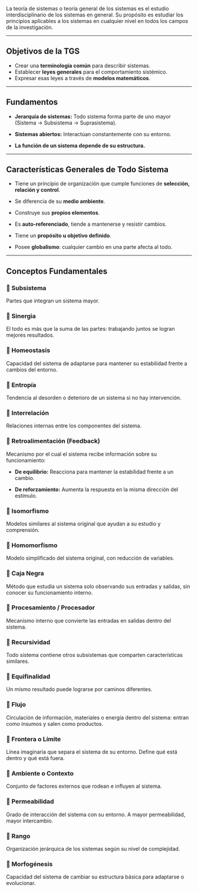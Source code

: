 La teoría de sistemas o teoría general de los sistemas es el estudio interdisciplinario de los sistemas en general. Su propósito es estudiar los principios aplicables a los sistemas en cualquier nivel en todos los campos de la investigación.


---

## Objetivos de la TGS

- Crear una **terminología común** para describir sistemas.
- Establecer **leyes generales** para el comportamiento sistémico.
- Expresar esas leyes a través de **modelos matemáticos**.


---

## Fundamentos

- **Jerarquía de sistemas:** Todo sistema forma parte de uno mayor (Sistema → Subsistema → Suprasistema).
    
- **Sistemas abiertos:** Interactúan constantemente con su entorno.
    
- **La función de un sistema depende de su estructura.**


---

## Características Generales de Todo Sistema

- Tiene un principio de organización que cumple funciones de **selección, relación y control**.
    
- Se diferencia de su **medio ambiente**.
    
- Construye sus **propios elementos**.
    
- Es **auto-referenciado**, tiende a mantenerse y resistir cambios.
    
- Tiene un **propósito u objetivo definido**.
    
- Posee **globalismo**: cualquier cambio en una parte afecta al todo.
    

---

## Conceptos Fundamentales

### 🔹 Subsistema

Partes que integran un sistema mayor.

### 🔹 Sinergia

El todo es más que la suma de las partes: trabajando juntos se logran mejores resultados.

### 🔹 Homeostasis

Capacidad del sistema de adaptarse para mantener su estabilidad frente a cambios del entorno.

### 🔹 Entropía

Tendencia al desorden o deterioro de un sistema si no hay intervención.

### 🔹 Interrelación

Relaciones internas entre los componentes del sistema.

### 🔹 Retroalimentación (Feedback)

Mecanismo por el cual el sistema recibe información sobre su funcionamiento:

- **De equilibrio:** Reacciona para mantener la estabilidad frente a un cambio.
    
- **De reforzamiento:** Aumenta la respuesta en la misma dirección del estímulo.


### 🔹 Isomorfismo

Modelos similares al sistema original que ayudan a su estudio y comprensión.

### 🔹 Homomorfismo

Modelo simplificado del sistema original, con reducción de variables.

### 🔹 Caja Negra

Método que estudia un sistema solo observando sus entradas y salidas, sin conocer su funcionamiento interno.

### 🔹 Procesamiento / Procesador

Mecanismo interno que convierte las entradas en salidas dentro del sistema.

### 🔹 Recursividad

Todo sistema contiene otros subsistemas que comparten características similares.

### 🔹 Equifinalidad

Un mismo resultado puede lograrse por caminos diferentes.

### 🔹 Flujo

Circulación de información, materiales o energía dentro del sistema: entran como insumos y salen como productos.

### 🔹 Frontera o Límite

Línea imaginaria que separa el sistema de su entorno. Define qué está dentro y qué está fuera.

### 🔹 Ambiente o Contexto

Conjunto de factores externos que rodean e influyen al sistema.

### 🔹 Permeabilidad

Grado de interacción del sistema con su entorno. A mayor permeabilidad, mayor intercambio.

### 🔹 Rango

Organización jerárquica de los sistemas según su nivel de complejidad.

### 🔹 Morfogénesis

Capacidad del sistema de cambiar su estructura básica para adaptarse o evolucionar.